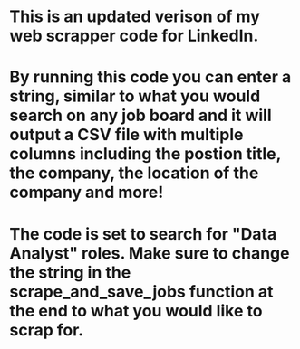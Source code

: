 # This is an updated verison of my web scrapper code for LinkedIn.


# By running this code you can enter a string, similar to what you would search on any job board and it will output a CSV file with multiple columns including the postion title, the company, the location of the company and more!


# The code is set to search for "Data Analyst" roles. Make sure to change the string in the scrape_and_save_jobs function at the end to what you would like to scrap for.
